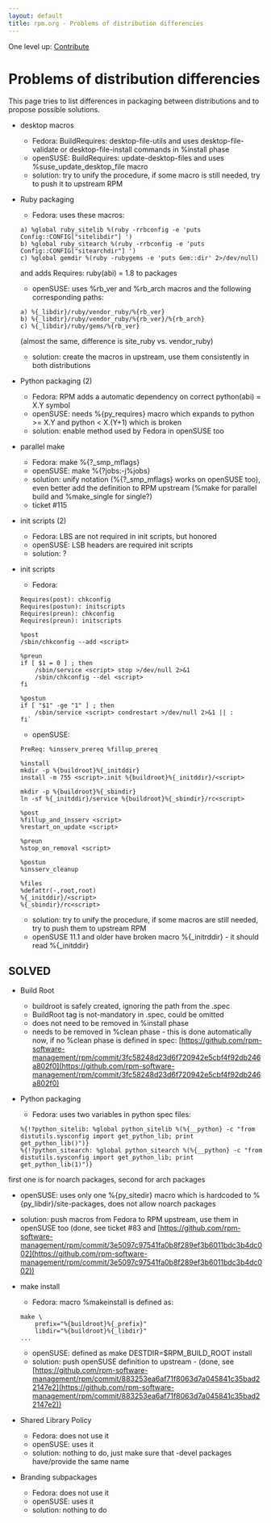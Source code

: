 ```yaml
---
layout: default
title: rpm.org - Problems of distribution differencies
---
```

One level up: [Contribute](../contribute.html)

# Problems of distribution differencies


This page tries to list differences in packaging between distributions and to propose possible solutions.

* desktop macros
    * Fedora: BuildRequires: desktop-file-utils and uses desktop-file-validate or desktop-file-install commands in %install phase
    * openSUSE: BuildRequires: update-desktop-files and uses %suse_update_desktop_file macro
    * solution: try to unify the procedure, if some macro is still needed, try to push it to upstream RPM 

* Ruby packaging

    * Fedora: uses these macros:

    ```
    a) %global ruby_sitelib %(ruby -rrbconfig -e 'puts Config::CONFIG["sitelibdir"] ')
    b) %global ruby_sitearch %(ruby -rrbconfig -e 'puts Config::CONFIG["sitearchdir"] ')
    c) %global gemdir %(ruby -rubygems -e 'puts Gem::dir' 2>/dev/null)
    ```

    and adds Requires: ruby(abi) = 1.8 to packages

    * openSUSE: uses %rb_ver and %rb_arch macros and the following corresponding paths:

    ```
    a) %{_libdir}/ruby/vendor_ruby/%{rb_ver}
    b) %{_libdir}/ruby/vendor_ruby/%{rb_ver}/%{rb_arch}
    c) %{_libdir}/ruby/gems/%{rb_ver}
    ```

    (almost the same, difference is site_ruby vs. vendor_ruby)

    * solution: create the macros in upstream, use them consistently in both distributions 

* Python packaging (2)

    * Fedora: RPM adds a automatic dependency on correct python(abi) = X.Y symbol
    * openSUSE: needs %{py_requires} macro which expands to python >= X.Y and python < X.(Y+1) which is broken
    * solution: enable method used by Fedora in openSUSE too 

* parallel make

    * Fedora: make %{?_smp_mflags}
    * openSUSE: make %{?jobs:-j%jobs}
    * solution: unify notation (%{?_smp_mflags} works on openSUSE too), even better add the definition to RPM upstream (%make for parallel build and %make_single for single?)
    * ticket #115 

* init scripts (2)

    * Fedora: LBS are not required in init scripts, but honored
    * openSUSE: LSB headers are required init scripts
    * solution: ? 

* init scripts

    * Fedora:

    ```
    Requires(post): chkconfig
    Requires(postun): initscripts
    Requires(preun): chkconfig
    Requires(preun): initscripts

    %post
    /sbin/chkconfig --add <script>

    %preun
    if [ $1 = 0 ] ; then
        /sbin/service <script> stop >/dev/null 2>&1
        /sbin/chkconfig --del <script>
    fi

    %postun
    if [ "$1" -ge "1" ] ; then
        /sbin/service <script> condrestart >/dev/null 2>&1 || :
    fi`
    ```

    * openSUSE:

    ```
    PreReq: %insserv_prereq %fillup_prereq

    %install
    mkdir -p %{buildroot}%{_initddir}
    install -m 755 <script>.init %{buildroot}%{_initddir}/<script>

    mkdir -p %{buildroot}%{_sbindir}
    ln -sf %{_initddir}/service %{buildroot}%{_sbindir}/rc<script>

    %post
    %fillup_and_insserv <script>
    %restart_on_update <script>

    %preun
    %stop_on_removal <script>

    %postun
    %insserv_cleanup

    %files
    %defattr(-,root,root)
    %{_initddir}/<script>
    %{_sbindir}/rc<script>
    ```

    * solution: try to unify the procedure, if some macros are still needed, try to push them to upstream RPM
    * openSUSE 11.1 and older have broken macro %{_initrddir} - it should read %{_initddir} 

## SOLVED

* Build Root

    * buildroot is safely created, ignoring the path from the .spec
    * BuildRoot tag is not-mandatory in .spec, could be omitted
    * does not need to be removed in %install phase
    * needs to be removed in %clean phase - this is done automatically now, if no %clean phase is defined in spec: [https://github.com/rpm-software-management/rpm/commit/3fc58248d23d6f720942e5cbf4f92db246a802f0](https://github.com/rpm-software-management/rpm/commit/3fc58248d23d6f720942e5cbf4f92db246a802f0)

* Python packaging

    * Fedora: uses two variables in python spec files:

    ```
    %{!?python_sitelib: %global python_sitelib %(%{__python} -c "from distutils.sysconfig import get_python_lib; print get_python_lib()")}
    %{!?python_sitearch: %global python_sitearch %(%{__python} -c "from distutils.sysconfig import get_python_lib; print get_python_lib(1)")}
    ```

first one is for noarch packages, second for arch packages

* openSUSE: uses only one %{py_sitedir} macro which is hardcoded to %{py_libdir}/site-packages, does not allow noarch packages
* solution: push macros from Fedora to RPM upstream, use them in openSUSE too (done, see ticket #83 and [https://github.com/rpm-software-management/rpm/commit/3e5097c97541fa0b8f289ef3b6011bdc3b4dc002](https://github.com/rpm-software-management/rpm/commit/3e5097c97541fa0b8f289ef3b6011bdc3b4dc002)) 

* make install

    * Fedora: macro %makeinstall is defined as:

    ```
    make \
        prefix="%{buildroot}%{_prefix}"
        libdir="%{buildroot}%{_libdir}"
    ...
    ```

    * openSUSE: defined as make DESTDIR=$RPM_BUILD_ROOT install
    * solution: push openSUSE definition to upstream - (done, see [https://github.com/rpm-software-management/rpm/commit/883253ea6af71f8063d7a045841c35bad22147e2](https://github.com/rpm-software-management/rpm/commit/883253ea6af71f8063d7a045841c35bad22147e2))

* Shared Library Policy

    * Fedora: does not use it
    * openSUSE: uses it
    * solution: nothing to do, just make sure that -devel packages have/provide the same name 

* Branding subpackages

    * Fedora: does not use it
    * openSUSE: uses it
    * solution: nothing to do 


